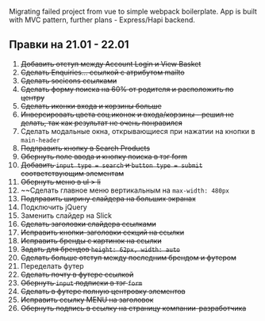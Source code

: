 Migrating failed project from vue to simple webpack boilerplate. App is built with MVC pattern, further plans - Express/Hapi backend.

## Правки на 21.01 - 22.01
1. ~~Добавить отступ между Account Login и View Basket~~
2. ~~Сделать Enquiries... ссылкой с атрибутом mailto~~
3. ~~Сделать socicons ссылками~~
4. ~~Сделать форму поиска на 60% от родителя и расположить по центру~~
5. ~~Сделать иконки входа и корзины больше~~
6. ~~Инверсировать цвета соц.иконок и входа/корзины - решил не делать, так как результат не очень понравился~~
7. Сделать модальные окна, открывающиеся при нажатии на кнопки в `main-header`
8. ~~Подправить кнопку в Search Products~~
9. ~~Обернуть поле ввода и кнопку поиска в тэг form~~
10. ~~Добавить `input type = search` и `button type = submit` соответствующим элементам~~
11. ~~Обернуть меню в ul > li~~
12. ~~Сделать главное меню вертикальным на `max-width: 480px`
13. ~~Подправить ширину слайдера на больших экранах~~
14. Подключить jQuery
15. Заменить слайдер на Slick
16. ~~Сделать заголовки слайдера ссылками~~
17. ~~Исправить кнопки-заголовки секций на ссылки~~
18. ~~Исправить бренды с картинок на ссылки~~
19. ~~Задать для брендов `height: 62px, width: auto`~~
20. ~~Сделать больше отступ между последним брендом и футером~~
21. Переделать футер
22. ~~Сделать почту в футере ссылкой~~
23. ~~Обернуть `input` подписки в тэг `form`~~
24. ~~Сделать в футере полную центровку элементов~~
25. ~~Исправить ссылку MENU на заголовок~~
26. ~~Обернуть подпись в ссылку на страницу компании-разработчика~~
